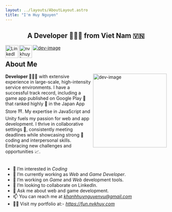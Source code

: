 ```yaml
---
layout: ../layouts/AboutLayout.astro
title: "I'm Huy Nguyen"
---
```

<h2 align="center">A Developer 👨🏻‍💻 from Viet Nam 🇻🇳</h2>

<a align="center" href="https://github.com/nvkhuy"><img src="https://readme-typing-svg.demolab.com?font=Fira+Code&pause=1000&width=435&lines=Mobile+Game+Developer;Web+Full+Stack&center=true&width=800&height=60" alt="dev-image"></a>
<a href="https://www.linkedin.com/in/nvkhuy">
  <img align="left" alt="LinkedIn" width="40px" src="https://img.icons8.com/?size=48&id=13930&format=png" />
</a>
<a href="https://x.com/nvkhuy">
  <img align="left" alt="nvkhuy | X" width="40px" src="https://img.icons8.com/?size=100&id=111056&format=png&color=000000" />
</a>
<br/>

## About Me
<img align='right' src="https://media.giphy.com/media/gjrYDwbjnK8x36xZIO/giphy.gif" alt="dev-image" width="230">
<b>Developer 👨🏻‍💻</b> with extensive experience in large-scale, high-intensity service environments. I have a successful track record, including a game app published on Google Play 🛒 that ranked highly 🤩 in the Japan App Store ⛩️. My expertise in JavaScript and Unity fuels my passion for web and app development. I thrive in collaborative settings 🤝, consistently meeting deadlines while showcasing strong 💪 coding and interpersonal skills. Embracing new challenges and opportunities 📈.
<br/>
<br/>

- 👀 I’m interested in *Coding*
- 🔭 I’m currently working as *Web* and *Game Developer*.
- 🌱 I’m working on *Game* and *Web* development tools.
- 🕺 I’m looking to collaborate on LinkedIn.
- 💬 Ask me about web and game development.
- 📫 You can reach me at *khanhhuynguyenvu@gmail.com*
- 👨‍💻 Visit my portfolio at:- *https://fun.nvkhuy.com*
<!-- - 🤔: I’m looking for partner in tech to offer my talents skills in web and app development.. -->
<br/> <br/>
